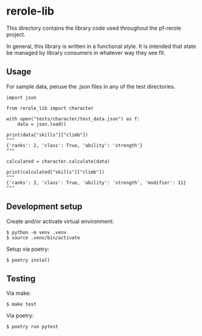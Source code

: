 # rerole-lib

This directory contains the library code used throughout the pf-rerole project.

In general, this library is written in a functional style. It is intended that state be managed by library consumers in whatever way they see fit.

## Usage

For sample data, peruse the .json files in any of the test directories.

```
import json

from rerole_lib import character

with open("tests/character/test_data.json") as f:
    data = json.load()

print(data["skills"]["climb"])
"""
{'ranks': 2, 'class': True, 'ability': 'strength'}
"""

calculated = character.calculate(data)

print(calculated["skills"]["climb"])
"""
{'ranks': 2, 'class': True, 'ability': 'strength', 'modifier': 11}
"""
```

## Development setup

Create and/or activate virtual environment:

```
$ python -m venv .venv
$ source .venv/bin/activate
```

Setup via poetry:

```
$ poetry install
```

## Testing

Via make:

```
$ make test
```

Via poetry:

```
$ poetry run pytest
```
